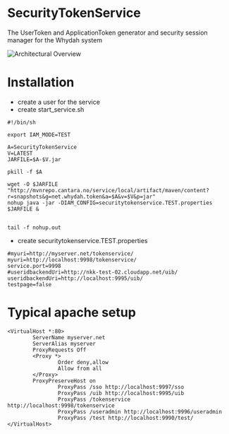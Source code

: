 SecurityTokenService
====================

The UserToken and ApplicationToken generator and security session manager for the Whydah system


![Architectural Overview](https://raw2.github.com/altran/Whydah-SSOLoginWebApp/master/Whydah%20infrastructure.png)

Installation
============



* create a user for the service
* create start_service.sh

```
#!/bin/sh

export IAM_MODE=TEST

A=SecurityTokenService
V=LATEST
JARFILE=$A-$V.jar

pkill -f $A

wget -O $JARFILE "http://mvnrepo.cantara.no/service/local/artifact/maven/content?r=snapshots&g=net.whydah.token&a=$A&v=$V&p=jar"
nohup java -jar -DIAM_CONFIG=securitytokenservice.TEST.properties $JARFILE &


tail -f nohup.out
```

* create securitytokenservice.TEST.properties

```
#myuri=http://myserver.net/tokenservice/
myuri=http://localhost:9998/tokenservice/
service.port=9998
#useridbackendUri=http://nkk-test-02.cloudapp.net/uib/
useridbackendUri=http://localhost:9995/uib/
testpage=false
```


Typical apache setup
====================

```
<VirtualHost *:80>
        ServerName myserver.net
        ServerAlias myserver
        ProxyRequests Off
        <Proxy *>
                Order deny,allow
                Allow from all
        </Proxy>
        ProxyPreserveHost on
                ProxyPass /sso http://localhost:9997/sso
                ProxyPass /uib http://localhost:9995/uib
                ProxyPass /tokenservice http://localhost:9998/tokenservice
                ProxyPass /useradmin http://localhost:9996/useradmin
                ProxyPass /test http://localhost:9990/test/
</VirtualHost>
```
